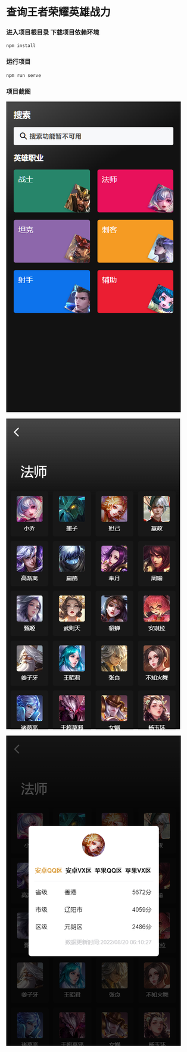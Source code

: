 # 查询王者荣耀英雄战力

### 进入项目根目录 下载项目依赖环境  
```
npm install
```

### 运行项目
```
npm run serve
```

### 项目截图
![主页](./screenshot/home.png)

![英雄职业对应列表](./screenshot/heroList.png)

![英雄战力查询](./screenshot/heroPower.png)




